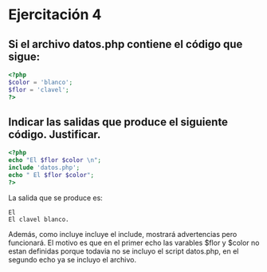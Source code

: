 # Ejercitación 4

## Si el archivo datos.php contiene el código que sigue:
```php
<?php
$color = 'blanco';
$flor = 'clavel';
?>
```

## Indicar las salidas que produce el siguiente código. Justificar.
```php
<?php
echo "El $flor $color \n"; 
include 'datos.php';
echo " El $flor $color"; 
?>
```

La salida que se produce es:
```
El
El clavel blanco.
```

Además, como incluye incluye el include, mostrará advertencias pero funcionará.
El motivo es que en el primer echo las varables $flor y $color no estan definidas porque todavia no se incluyo el script datos.php, en el segundo echo ya se incluyo el archivo.